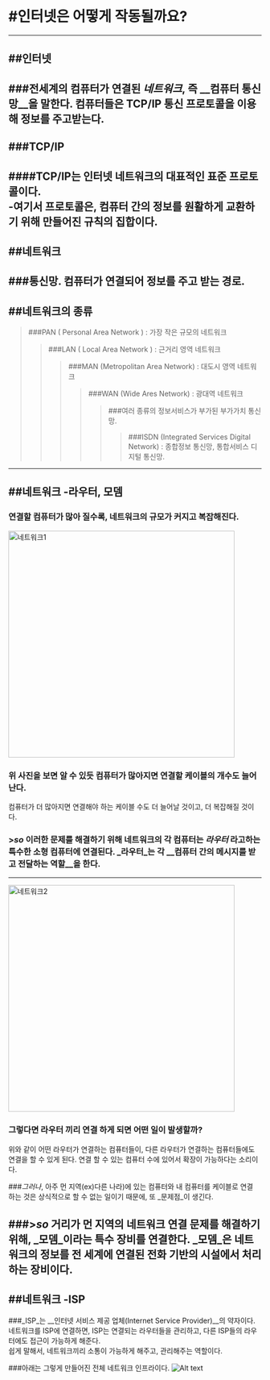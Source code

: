 #인터넷은 어떻게 작동될까요?
=========================
--------------------------------------------
##인터넷
------
###전세계의 컴퓨터가 연결된 _네트워크_, 즉 __컴퓨터 통신망__을 말한다. 컴퓨터들은 TCP/IP 통신 프로토콜을 이용해 정보를 주고받는다.
--------------------------------------------
###TCP/IP
-------
####TCP/IP는 인터넷 네트워크의 대표적인 표준 프로토콜이다.   
-여기서 프로토콜은, 컴퓨터 간의 정보를 원활하게 교환하기 위해 만들어진 규칙의 집합이다.
--------------------------------------------
##네트워크
--------
###통신망. 컴퓨터가 연결되어 정보를 주고 받는 경로.
--------------------------------------------
##네트워크의 종류
---------------
> ###PAN ( Personal Area Network ) : 가장 작은 규모의 네트워크
> > ###LAN ( Local Area Network ) : 근거리 영역 네트워크
> > > ###MAN (Metropolitan Area Network) : 대도시 영역 네트워크
> > > > ###WAN (Wide Ares Network) : 광대역 네트워크
> > > > >  ###여러 종류의 정보서비스가 부가된 부가가치 통신망.
> > > > > >###ISDN (Integrated Services Digital Network) : 종합정보 통신망, 통합서비스 디지털 통신망.   
--------------------------------------------
##네트워크 -라우터, 모뎀
----------------------
### 연결할 컴퓨터가 많아 질수록, 네트워크의 규모가 커지고 복잡해진다.
<img src="https://mdn.mozillademos.org/files/8443/internet-schema-2.png" width="450px" height="450px" title="px(픽셀) 크기 설정" alt="네트워크1"></img><br/>   
### 위 사진을 보면 알 수 있듯 컴퓨터가 많아지면 연결할 케이블의 개수도 늘어난다.   
컴퓨터가 더 많아지면 연결해야 하는 케이블 수도 더 늘어날 것이고, 더 복잡해질 것이다.   

### >_so_ 이러한 문제를 해결하기 위해 네트워크의 각 컴퓨터는 _라우터_ 라고하는 특수한 소형 컴퓨터에 연결된다. _라우터_는 각 __컴퓨터 간의 메시지를 받고 전달하는 역할__을 한다.   
---------------------------------------------
<img src="https://mdn.mozillademos.org/files/8449/internet-schema-5.png" width="450px" height="450px" title="px(픽셀) 크기 설정" alt="네트워크2"></img><br/>   
### 그렇다면 라우터 끼리 연결 하게 되면 어떤 일이 발생할까?   
위와 같이 어떤 라우터가 연결하는 컴퓨터들이, 다른 라우터가 연결하는 컴퓨터들에도 연결을 할 수 있게 된다.
연결 할 수 있는 컴퓨터 수에 있어서 확장이 가능하다는 소리이다.   

###_그러나_, 아주 먼 지역(ex)다른 나라)에 있는 컴퓨터와 내 컴퓨터를 케이블로 연결 하는 것은 상식적으로 할 수 없는 일이기 때문에, 또 _문제점_이 생긴다.

###>_so_ 거리가 먼 지역의 네트워크 연결 문제를 해결하기 위해, _모뎀_이라는 특수 장비를 연결한다. _모뎀_은 네트워크의 정보를 전 세계에 연결된 전화 기반의 시설에서 처리하는 장비이다.
----------------------------------------------
##네트워크 -ISP
--------------
###_ISP_는 __인터넷 서비스 제공 업체(Internet Service Provider)__의 약자이다. 네트워크를 ISP에 연결하면,
ISP는 연결되는 라우터들을 관리하고, 다른 ISP들의 라우터에도 접근이 가능하게 해준다.  
쉽게 말해서, 네트워크끼리 소통이 가능하게 해주고, 관리해주는 역할이다.

###아래는 그렇게 만들어진 전체 네트워크 인프라이다.
![Alt text](https://mdn.mozillademos.org/files/8453/internet-schema-7.png "네트워크3")







